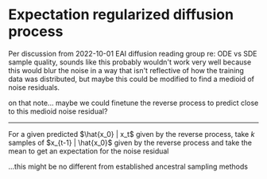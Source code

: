 # Expectation regularized diffusion process

Per discussion from 2022-10-01 EAI diffusion reading group re: ODE vs SDE sample quality, sounds like this probably wouldn't work very well because this would blur the noise in a way that isn't reflective of how the training data was distributed, but maybe this could be modified to find a medioid of noise residuals.

on that note... maybe we could finetune the reverse process to predict close to this medioid noise residual? 

---

For a given predicted $\hat{x_0} | x_t$ given by the reverse process, take $k$ samples of $x_{t-1} | \hat{x_0}$ given 
by the reverse process and take the mean to get an expectation for the noise residual

...this might be no different from established ancestral sampling methods


